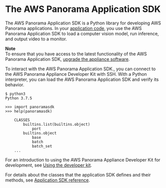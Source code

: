 # The AWS Panorama Application SDK<a name="applications-panoramasdk"></a>

The AWS Panorama Application SDK is a Python library for developing AWS Panorama applications\. In your [application code](applications-code.md), you use the AWS Panorama Application SDK to load a computer vision model, run inference, and output video to a monitor\.

**Note**  
To ensure that you have access to the latest functionality of the AWS Panorama Application SDK, [upgrade the appliance software](appliance-manage.md#appliance-manage-software)\.

To interact with the AWS Panorama Application SDK\., you can connect to the AWS Panorama Appliance Developer Kit with SSH\. With a Python interpreter, you can load the AWS Panorama Application SDK and verify its behavior\.

```
$ python3
Python 3.7.5

>>> import panoramasdk
>>> help(panoramasdk)

    CLASSES
        builtins.list(builtins.object)
            port
        builtins.object
            base
            batch
            batch_set
    ...
```

For an introduction to using the AWS Panorama Appliance Developer Kit for development, see [Using the developer kit](gettingstarted-devkit.md)\.

For details about the classes that the application SDK defines and their methods, see [Application SDK reference](https://github.com/awsdocs/aws-panorama-developer-guide/blob/main/resources/applicationsdk-reference.md)\.